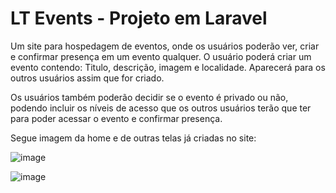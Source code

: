 # LT Events - Projeto em Laravel

<p>Um site para hospedagem de eventos, onde os usuários poderão ver, criar e confirmar presença em um evento qualquer. O usuário poderá criar um evento contendo: Titulo, descrição, imagem e localidade. Aparecerá para os outros usuários assim que for criado.</p>

<p>Os usuários também poderão decidir se o evento é privado ou não, podendo incluir os níveis de acesso que os outros usuários terão que ter para poder acessar o evento e confirmar presença.</p>

<p>Segue imagem da home e de outras telas já criadas no site:</p>

![image](https://github.com/Yoichiroo/projeto-evento/assets/109477475/e5c8b159-f7a5-4d9c-8ecf-e15edff7b636)

![image](https://github.com/Yoichiroo/projeto-evento/assets/109477475/367e0fe4-57f1-4327-81b8-e12657bafcdf)
